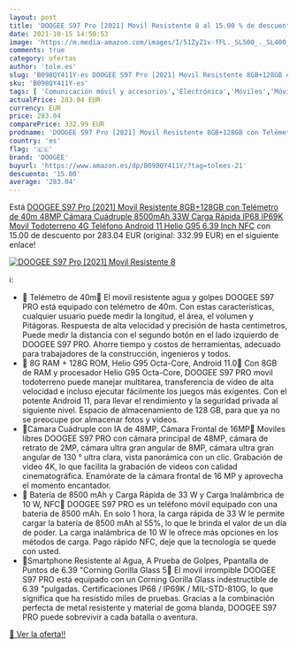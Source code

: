 ```yaml
---
layout: post
title: 'DOOGEE S97 Pro [2021] Movil Resistente 8 al 15.00 % de descuento'
date: 2021-10-15 14:50:53
image: 'https://m.media-amazon.com/images/I/51ZyZ1v-fFL._SL500_._SL400_.jpg'
comments: true
category: ofertas
author: 'tole.es'
slug: 'B098QY411Y-es DOOGEE S97 Pro [2021] Movil Resistente 8GB+128GB con...'
sku: 'B098QY411Y-es'
tags: [ 'Comunicación móvil y accesorios','Electrónica','Móviles','Móviles y smartphones libres','android','doogee', ]
actualPrice: 283.04 EUR
currency: EUR
price: 283.04
comparePrice: 332.99 EUR
prodname: 'DOOGEE S97 Pro [2021] Movil Resistente 8GB+128GB con Telémetro de 40m  48MP Cámara Cuádruple  8500mAh 33W Carga Rápida IP68 IP69K Movil Todoterreno  4G Teléfono Android 11 Helio G95 6.39 Inch  NFC'
country: 'es'
flag: '🇪🇸'
brand: 'DOOGEE'
buyurl: 'https://www.amazon.es/dp/B098QY411Y/?tag=tolees-21'
descuento: '15.00'
average: '283.04'
---
```


Está [DOOGEE S97 Pro [2021] Movil Resistente 8GB+128GB con Telémetro de 40m  48MP Cámara Cuádruple  8500mAh 33W Carga Rápida IP68 IP69K Movil Todoterreno  4G Teléfono Android 11 Helio G95 6.39 Inch  NFC](https://www.amazon.es/dp/B098QY411Y/?tag=tolees-21) con 15.00 de descuento por 283.04 EUR (original: 332.99 EUR) en el siguiente enlace!

[![DOOGEE S97 Pro [2021] Movil Resistente 8](https://m.media-amazon.com/images/I/51ZyZ1v-fFL._SL500_._SL400_.jpg)](https://www.amazon.es/dp/B098QY411Y/?tag=tolees-21)

ℹ️:

- 💎 Telémetro de 40m💎 El movil resistente agua y golpes DOOGEE S97 PRO está equipado con telémetro de 40m. Con estas características, cualquier usuario puede medir la longitud, el área, el volumen y Pitágoras. Respuesta de alta velocidad y precisión de hasta centimetros, Puede medir la distancia con el segundo botón en el lado izquierdo de DOOGEE S97 PRO. Ahorre tiempo y costos de herramientas, adecuado para trabajadores de la construcción, ingenieros y todos.
- 💎 8G RAM + 128G ROM, Helio G95 Octa-Core, Android 11.0💎 Con 8GB de RAM y procesador Helio G95 Octa-Core, DOOGEE S97 PRO movil todoterreno puede manejar multitarea, transferencia de video de alta velocidad e incluso ejecutar fácilmente los juegos más exigentes. Con el potente Android 11, para llevar el rendimiento y la seguridad privada al siguiente nivel. Espacio de almacenamiento de 128 GB, para que ya no se preocupe por almacenar fotos y videos.
- 💎Cámara Cuádruple con IA de 48MP, Cámara Frontal de 16MP💎 Moviles libres DOOGEE S97 PRO con cámara principal de 48MP, cámara de retrato de 2MP, cámara ultra gran angular de 8MP, cámara ultra gran angular de 130 ° ultra clara, vista panorámica con un clic. Grabación de video 4K, lo que facilita la grabación de videos con calidad cinematográfica. Enamórate de la cámara frontal de 16 MP y aprovecha el momento encantador.
- 💎 Batería de 8500 mAh y Carga Rápida de 33 W y Carga Inalámbrica de 10 W, NFC💎 DOOGEE S97 PRO es un teléfono móvil equipado con una batería de 8500 mAh. En solo 1 hora, la carga rápida de 33 W le permite cargar la batería de 8500 mAh al 55%, lo que le brinda el valor de un día de poder. La carga inalámbrica de 10 W le ofrece más opciones en los métodos de carga. Pago rápido NFC, deje que la tecnología se quede con usted.
- 💎Smartphone Resistente al Agua, A Prueba de Golpes, Ppantalla de Puntos de 6.39 "Corning Gorilla Glass 5💎 El movil irrompible DOOGEE S97 PRO está equipado con un Corning Gorilla Glass indestructible de 6.39 "pulgadas. Certificaciones IP68 / IP69K / MIL-STD-810G, lo que significa que ha resistido miles de pruebas. Gracias a la combinación perfecta de metal resistente y material de goma blanda, DOOGEE S97 PRO puede sobrevivir a cada batalla o aventura.

[🛒 Ver la oferta!!](https://www.amazon.es/dp/B098QY411Y/?tag=tolees-21)
